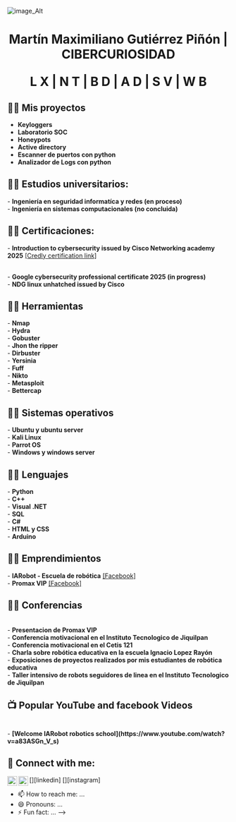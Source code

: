 ![image_Alt](https://github.com/NETD3VIL/Hola_Mundo/blob/6ac18ab788901678bec522ddc9297f78737738b2/Banner.png)
<h1><p align="center"> Martín Maximiliano Gutiérrez Piñón | CIBERCURIOSIDAD </p>
<p align="center"> L X | N T | B D | A D | S V | W B </p>

<h2>👨‍💻 Mis proyectos</h2>

 - <b>Keyloggers</b><br>
 - <b>Laboratorio SOC</b><br>
 - <b>Honeypots</b><br>
 - <b>Active directory</b><br>
 - <b>Escanner de puertos con python</b><br>
 - <b>Analizador de Logs con python</b><br>

 <h2>👨‍💻 Estudios universitarios:</h2>
 - <b>Ingeniería en seguridad informatíca y redes (en proceso)</b><br>
 - <b>Ingeniería en sistemas computacionales (no concluida)</b><br>

 <h2>👨‍💻 Certificaciones:</h2>
 - <b>Introduction to cybersecurity issued by Cisco Networking academy 2025</b> <a href="https://credly.com/badges/b62f6e58-04f1-495e-9ac6-950479816516"> [Credly certification link]</a><p><br>
 - <b>Google cybersecurity professional certificate 2025 (in progress)</b><br>
 - <b>NDG linux unhatched issued by Cisco </b><br>

 <h2>👨‍💻 Herramientas</h2>
 - <b>Nmap</b><br>       - <b>Hydra</b><br>
 - <b>Gobuster</b><br>   - <b>Jhon the ripper</b><br>
 - <b>Dirbuster</b><br>  - <b>Yersinia</b><br>
 - <b>Fuff</b><br>
 - <b>Nikto</b><br>
 - <b>Metasploit</b><br>
 - <b>Bettercap</b><br>
 

  <h2>👨‍💻 Sistemas operativos</h2>
 - <b>Ubuntu y ubuntu server</b><br>
 - <b>Kali Linux</b><br>
  - <b>Parrot OS</b><br>
 - <b>Windows y windows server</b><br>
 
 <h2>👨‍💻 Lenguajes</h2>
 - <b>Python</b><br>
 - <b>C++</b><br>
 - <b>Visual .NET</b><br>
 - <b>SQL</b><br>
 - <b>C#</b><br>
 - <b>HTML y CSS</b><br>
 - <b>Arduino</b><br>

<h2>👨‍💻 Emprendimientos</h2>
 - <b>IARobot - Escuela de robótica</b> <a href="https://credly.com/badges/b62f6e58-04f1-495e-9ac6-950479816516"> [Facebook]</a><br>
 - <b>Promax VIP</b> <a href="https://credly.com/badges/b62f6e58-04f1-495e-9ac6-950479816516"> [Facebook]</a><br>

<h2>👨‍💻 Conferencias</h2><br>
- <b>Presentacion de Promax VIP</b><br>
- <b>Conferencia motivacional en el Instituto Tecnologico de Jiquilpan</b><br>
- <b>Conferencia motivacional en el Cetis 121</b><br>
- <b>Charla sobre robótica educativa en la escuela Ignacio Lopez Rayón</b><br>
- <b>Exposiciones de proyectos realizados por mis estudiantes de robótica educativa</b><br>
- <b>Taller intensivo de robots seguidores de linea en el Instituto Tecnologico de Jiquilpan</b><br>

<h2>📺 Popular YouTube and facebook Videos</h2><br>
- <b>[Welcome IARobot robotics school](https://www.youtube.com/watch?v=a83ASGn_V_s)</b><br>

<h2> 🤳 Connect with me:</h2>

[<img align="left" alt="JoshMadakor | LinkedIn" width="22px" src="https://cdn.jsdelivr.net/npm/simple-icons@v3/icons/linkedin.svg" />][linkedin]
[<img align="left" alt="JoshMadakor | Instagram" width="22px" src="https://cdn.jsdelivr.net/npm/simple-icons@v3/icons/instagram.svg" />][instagram]


- 📫 How to reach me: ...
- 😄 Pronouns: ...
- ⚡ Fun fact: ...
-->
